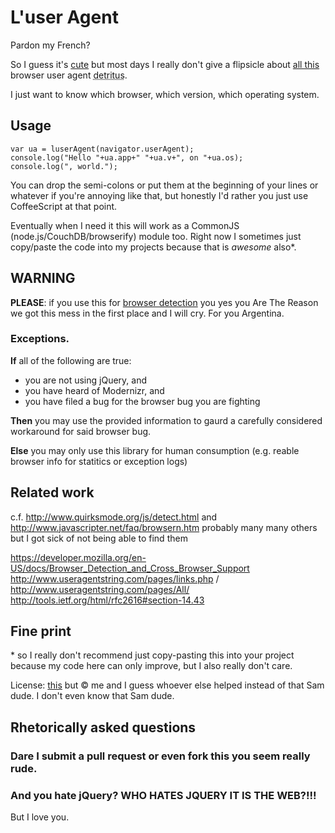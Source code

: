 # L'user Agent

Pardon my French?

So I guess it's [cute](http://webaim.org/blog/user-agent-string-history/) but most days I really don't give a flipsicle about [all this](http://www.nczonline.net/blog/2010/01/12/history-of-the-user-agent-string/) browser user agent <abbr title="shit">detritus</abbr>.

I just want to know which browser, which version, which operating system.

## Usage

    var ua = luserAgent(navigator.userAgent);
    console.log("Hello "+ua.app+" "+ua.v+", on "+ua.os);
    console.log(", world.");

You can drop the semi-colons or put them at the beginning of your lines or whatever if you're annoying like that, but honestly I'd rather you just use CoffeeScript at that point.

Eventually when I need it this will work as a CommonJS (node.js/CouchDB/browserify) module too. Right now I sometimes just copy/paste the code into my projects because that is *awesome* also\*.

## WARNING

**PLEASE**: if you use this for [browser detection](http://css-tricks.com/browser-detection-is-bad/) you yes you Are The Reason we got this mess in the first place and I will cry. For you Argentina.

### Exceptions.

**If** all of the following are true:

- you are not using jQuery, and
- you have heard of Modernizr, and
- you have filed a bug for the browser bug you are fighting

**Then** you may use the provided information to gaurd a carefully considered workaround for said browser bug.

**Else** you may only use this library for human consumption (e.g. reable browser info for statitics or exception logs)

## Related work

c.f. <http://www.quirksmode.org/js/detect.html> and <http://www.javascripter.net/faq/browsern.htm> probably many many others but I got sick of not being able to find them

<https://developer.mozilla.org/en-US/docs/Browser_Detection_and_Cross_Browser_Support>
<http://www.useragentstring.com/pages/links.php> / <http://www.useragentstring.com/pages/All/>
<http://tools.ietf.org/html/rfc2616#section-14.43>

## Fine print

\* so I really don't recommend just copy-pasting this into your project because my code here can only improve, but I also really don't care.

License: [this](http://www.wtfpl.net/txt/copying/) but © me and I guess whoever else helped instead of that Sam dude. I don't even know that Sam dude.


## Rhetorically asked questions
### Dare I submit a pull request or even fork this you seem really rude.
### And you hate jQuery? WHO HATES JQUERY IT IS THE WEB?!!!

But I love you.
